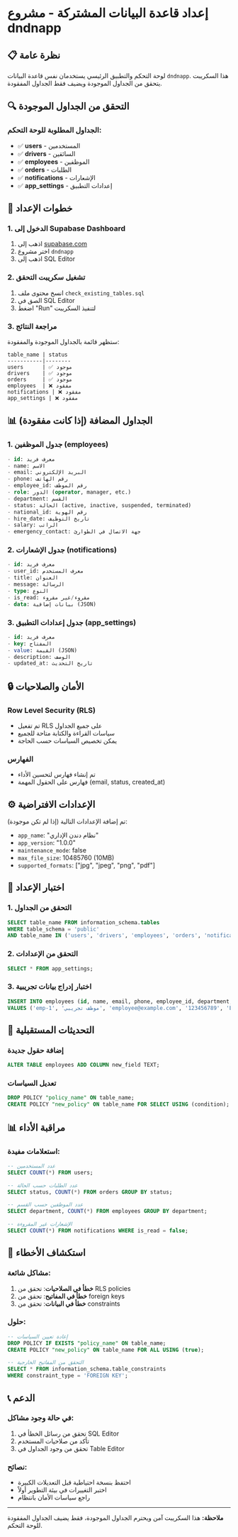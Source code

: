 # إعداد قاعدة البيانات المشتركة - مشروع dndnapp

## 📋 نظرة عامة

لوحة التحكم والتطبيق الرئيسي يستخدمان نفس قاعدة البيانات `dndnapp`. هذا السكريبت يتحقق من الجداول الموجودة ويضيف فقط الجداول المفقودة.

## 🔍 التحقق من الجداول الموجودة

### الجداول المطلوبة للوحة التحكم:
- ✅ **users** - المستخدمين
- ✅ **drivers** - السائقين  
- ✅ **employees** - الموظفين
- ✅ **orders** - الطلبات
- ✅ **notifications** - الإشعارات
- ✅ **app_settings** - إعدادات التطبيق

## 🚀 خطوات الإعداد

### 1. الدخول إلى Supabase Dashboard
1. اذهب إلى [supabase.com](https://supabase.com)
2. اختر مشروع `dndnapp`
3. اذهب إلى SQL Editor

### 2. تشغيل سكريبت التحقق
1. انسخ محتوى ملف `check_existing_tables.sql`
2. الصق في SQL Editor
3. اضغط "Run" لتنفيذ السكريبت

### 3. مراجعة النتائج
ستظهر قائمة بالجداول الموجودة والمفقودة:
```
table_name | status
-----------|--------
users      | ✅ موجود
drivers    | ✅ موجود
orders     | ✅ موجود
employees  | ❌ مفقود
notifications | ❌ مفقود
app_settings | ❌ مفقود
```

## 📊 الجداول المضافة (إذا كانت مفقودة)

### 1. جدول الموظفين (employees)
```sql
- id: معرف فريد
- name: الاسم
- email: البريد الإلكتروني
- phone: رقم الهاتف
- employee_id: رقم الموظف
- role: الدور (operator, manager, etc.)
- department: القسم
- status: الحالة (active, inactive, suspended, terminated)
- national_id: رقم الهوية
- hire_date: تاريخ التوظيف
- salary: الراتب
- emergency_contact: جهة الاتصال في الطوارئ
```

### 2. جدول الإشعارات (notifications)
```sql
- id: معرف فريد
- user_id: معرف المستخدم
- title: العنوان
- message: الرسالة
- type: النوع
- is_read: مقروء/غير مقروء
- data: بيانات إضافية (JSON)
```

### 3. جدول إعدادات التطبيق (app_settings)
```sql
- id: معرف فريد
- key: المفتاح
- value: القيمة (JSON)
- description: الوصف
- updated_at: تاريخ التحديث
```

## 🔒 الأمان والصلاحيات

### Row Level Security (RLS)
- تم تفعيل RLS على جميع الجداول
- سياسات القراءة والكتابة متاحة للجميع
- يمكن تخصيص السياسات حسب الحاجة

### الفهارس
- تم إنشاء فهارس لتحسين الأداء
- فهارس على الحقول المهمة (email, status, created_at)

## ⚙️ الإعدادات الافتراضية

تم إضافة الإعدادات التالية (إذا لم تكن موجودة):
- `app_name`: "نظام دندن الإداري"
- `app_version`: "1.0.0"
- `maintenance_mode`: false
- `max_file_size`: 10485760 (10MB)
- `supported_formats`: ["jpg", "jpeg", "png", "pdf"]

## 🧪 اختبار الإعداد

### 1. التحقق من الجداول
```sql
SELECT table_name FROM information_schema.tables 
WHERE table_schema = 'public' 
AND table_name IN ('users', 'drivers', 'employees', 'orders', 'notifications', 'app_settings');
```

### 2. التحقق من الإعدادات
```sql
SELECT * FROM app_settings;
```

### 3. اختبار إدراج بيانات تجريبية
```sql
INSERT INTO employees (id, name, email, phone, employee_id, department, hire_date) 
VALUES ('emp-1', 'موظف تجريبي', 'employee@example.com', '123456789', 'EMP001', 'IT', '2024-01-01');
```

## 🔄 التحديثات المستقبلية

### إضافة حقول جديدة
```sql
ALTER TABLE employees ADD COLUMN new_field TEXT;
```

### تعديل السياسات
```sql
DROP POLICY "policy_name" ON table_name;
CREATE POLICY "new_policy" ON table_name FOR SELECT USING (condition);
```

## 📊 مراقبة الأداء

### استعلامات مفيدة:
```sql
-- عدد المستخدمين
SELECT COUNT(*) FROM users;

-- عدد الطلبات حسب الحالة
SELECT status, COUNT(*) FROM orders GROUP BY status;

-- عدد الموظفين حسب القسم
SELECT department, COUNT(*) FROM employees GROUP BY department;

-- الإشعارات غير المقروءة
SELECT COUNT(*) FROM notifications WHERE is_read = false;
```

## 🔧 استكشاف الأخطاء

### مشاكل شائعة:
1. **خطأ في الصلاحيات**: تحقق من RLS policies
2. **خطأ في المفاتيح**: تحقق من foreign keys
3. **خطأ في البيانات**: تحقق من constraints

### حلول:
```sql
-- إعادة تعيين السياسات
DROP POLICY IF EXISTS "policy_name" ON table_name;
CREATE POLICY "new_policy" ON table_name FOR ALL USING (true);

-- التحقق من المفاتيح الخارجية
SELECT * FROM information_schema.table_constraints 
WHERE constraint_type = 'FOREIGN KEY';
```

## 📞 الدعم

### في حالة وجود مشاكل:
1. تحقق من رسائل الخطأ في SQL Editor
2. تأكد من صلاحيات المستخدم
3. تحقق من وجود الجداول في Table Editor

### نصائح:
- احتفظ بنسخة احتياطية قبل التعديلات الكبيرة
- اختبر التغييرات في بيئة التطوير أولاً
- راجع سياسات الأمان بانتظام

---

**ملاحظة:** هذا السكريبت آمن ويحترم الجداول الموجودة، فقط يضيف الجداول المفقودة للوحة التحكم.
